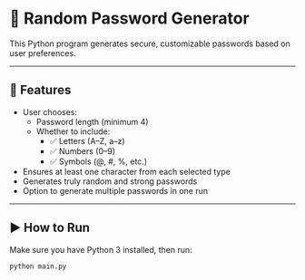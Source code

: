 # 🔐 Random Password Generator

This Python program generates secure, customizable passwords based on user preferences.

---

## 🌟 Features

- User chooses:
  - Password length (minimum 4)
  - Whether to include:
    - ✅ Letters (A–Z, a–z)
    - ✅ Numbers (0–9)
    - ✅ Symbols (@, #, %, etc.)
- Ensures at least one character from each selected type
- Generates truly random and strong passwords
- Option to generate multiple passwords in one run

---

## ▶️ How to Run

Make sure you have Python 3 installed, then run:

```bash
python main.py
